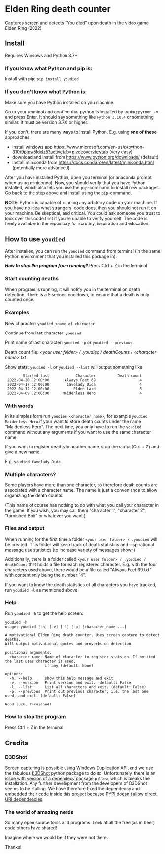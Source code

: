 # Elden Ring death counter

Captures screen and detects "You died" upon death in the video game Elden Ring (2022)

## Install

Requires Windows and Python 3.7+

### If you know what Python and pip is:

Install with pip: `pip install youdied`

### If you don't know what Python is:

Make sure you have Python installed on you machine.

Go to your terminal and confirm that python is installed 
by typing `python -V` and press Enter. 
It should say something like `Python 3.10.4` or something similar. 
It must be version 3.7.0 or higher.

If you don't, there are many ways to install Python.
E.g. using __one of these__ approaches:

 - install windows app https://www.microsoft.com/en-us/p/python-310/9pjpw5ldxlz5?activetab=pivot:overviewtab (very easy)
 - download and install from https://www.python.org/downloads/ (default)
 - install miniconda from 
   https://docs.conda.io/en/latest/miniconda.html (potentially more advanced)

After you have installed Python, open you terminal (or anaconda prompt when using miniconda). 
Now, you should verify that you have Python installed, 
which also lets you use the `pip`-command to install new packages.
Go back to the step above and install using the `pip`-command.

__NOTE__: Python is capable of running any arbitrary code on your machine. 
If you have no idea what strangers' code does, then you should not run it on your 
machine. 
Be skeptical, and critical.
You could ask someone you trust to look over this code first if you're unable to verify yourself.
The code is freely available in the repository for scrutiny, inspiration and education.
  
## How to use `youdied`
After installed, you can run the `youdied` command from terminal 
(in the same Python environment that you installed this package in). 

__*How to stop the program from running?*__ Press Ctrl + Z in the terminal

### Start counting deaths

When program is running, it will notify you in the terminal on death detection.
There is a 5 second cooldown, to ensure that a death is only counted once.

### Examples

New character: `youdied <name of character`

Continue from last character: `youdied`

Print name of last character: `youdied -p` or `youdied --previous`

Death count file: *&lt;your user folder&gt; / .youdied / deathCounts / &lt;character name&gt;.txt*

Show stats: `youdied -l` or `youdied --list` will output something like

```
        Started last            Character          Death count
 2022-04-20 12:00:00       Always Feet 69                    4
 2022-04-17 12:00:00        Cavelady Dida                    4
 2022-04-12 12:00:00           Elden Lard                    8
 2022-04-09 12:00:00      Maidenless Hero                    4
```

### With words

In its simples form run `youdied <character name>`, 
for example `youdied Maidenless Hero` if your want to store death counts 
under the name "Maidenless Hero". 
The next time, you only have to run the `youdied` command without 
any arguments if you want to use the same character name.

If you want to register deaths in another name, stop the script (Ctrl + Z) and give a new name.

E.g. `youdied Cavelady Dida`

### Multiple characters?
Some players have more than one character, 
so therefore death counts are associated with a character name. 
The name is just a convenience to allow organizing the death counts.

(This name of course has nothing to do with what you call your character in the game.
If you wish, you may call them "character 1", "character 2", "tarnished Bob" or whatever you want.)

### Files and output
When running for the first time a folder `<your user folder> / .youdied` will be created.
This folder will keep track of death statistics and inspirational message use statistics
(to increase variety of messages shown)

Additionally, there is a folder called `<your user folder> / .youdied / deathCount` 
that holds a file for each registered character. 
E.g. with the four characters used above, there would be a file called "Always Feet 69.txt" 
with content only being the number "4".

If you want to know the death statistics of all characters you have tracked, 
run `youdied -l` as mentioned above.

### Help
Run `youdied -h` to get the help screen:

```
youdied -h
usage: youdied [-h] [-v] [-l] [-p] [character_name ...]

A motivational Elden Ring death counter. Uses screen capture to detect deaths. 
Will output motivational quotes and proverbs on detection.

positional arguments:
  character_name  Name of character to register stats on. If omitted the last used character is used, 
                  if any (default: None)

options:
  -h, --help      show this help message and exit
  -v, --version   Print version and exit. (default: False)
  -l, --list      List all characters and exit. (default: False)
  -p, --previous  Print out previous character, i.e. the last one used, and exit. (default: False)

Good luck, Tarnished!
```

### How to stop the program

Press Ctrl + Z in the terminal

## Credits

### D3DShot
Screen capturing is possible using Windows Duplication API, 
and we use the fabulous [D3DShot][d3dshot] python package to do so.
Unfortunately, there is an [issue with version of a dependecy package][d3dshot_issue]
`pillow`, which is breaks the installation. 
Any further development from the developers of D3DShot seems to be stalling.
We have therefore fixed the dependency and embedded their code inside this project because
[PYPI doesn't allow direct URI dependencies][pypi_uri_deps].

[d3dshot]: https://github.com/SerpentAI/D3DShot
[d3dshot_issue]: https://github.com/SerpentAI/D3DShot/issues/44
[pypi_uri_deps]: https://github.com/pypa/pip/issues/6301


### The world of amazing nerds
So many open source tools and programs. 
Look at all the free (as in beer) code others have shared! 

Imagine where we would be if they were not there.

Thanks!